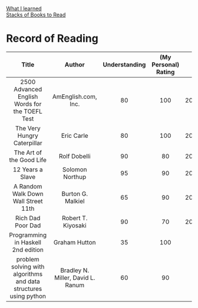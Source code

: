 <link rel="stylesheet" type="text/css" href="style.css">

[What I learned](wil.html)<br>
[Stacks of Books to Read](sobtr.html)<br>

# Record of Reading

| Title | Author | Understanding | (My Personal) Rating | Date | Genre |
|:---:|:---:|:---:|:---:|:---:|:---:|
| 2500 Advanced English Words for the TOEFL Test | AmEnglish.com, Inc. | 80 | 100 | 20201207 | English |
| The Very Hungry Caterpillar | Eric Carle | 80 | 100 | 20201116 | Picture Book |
| The Art of the Good Life | Rolf Dobelli | 90 | 80 | 20201114 | Self-Help |
| 12 Years a Slave | Solomon Northup | 95 | 90 | 20200716 | History |
| A Random Walk Down Wall Street 11th | Burton G. Malkiel | 65 | 90 | 20200518 | Finance |
| Rich Dad Poor Dad | Robert T. Kiyosaki | 90 | 70 | 20200401 | Finance & Spirituality |
| Programming in Haskell 2nd edition | Graham Hutton | 35 | 100 | WIP | Computer Science |
| problem solving with algorithms and data structures using python | Bradley N. Miller, David L. Ranum | 60 | 90 | WIP | Computer Science |
